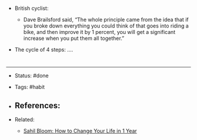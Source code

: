 # 
- British cyclist:
	- Dave Brailsford said, “The whole principle came from the idea that if you broke down everything you could think of that goes into riding a bike, and then improve it by 1 percent, you will get a significant increase when you put them all together.”

- The cycle of 4 steps: ....


# 

---
- Status: #done

- Tags: #habit 

- References:
	- 

- Related:
	- [Sahil Bloom: How to Change Your Life in 1 Year](https://www.sahilbloom.com/newsletter/how-to-change-your-life-in-1-year)
